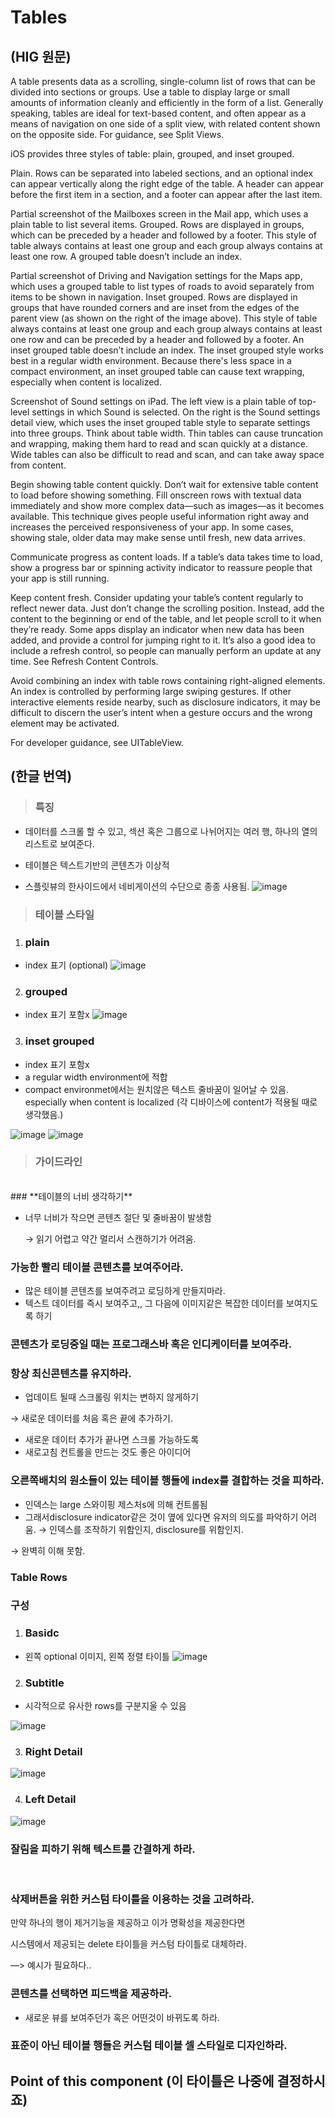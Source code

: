 


# Tables

## (HIG 원문)

A table presents data as a scrolling, single-column list of rows that can be divided into sections or groups. Use a table to display large or small amounts of information cleanly and efficiently in the form of a list. Generally speaking, tables are ideal for text-based content, and often appear as a means of navigation on one side of a split view, with related content shown on the opposite side. For guidance, see Split Views.

iOS provides three styles of table: plain, grouped, and inset grouped.

Plain. Rows can be separated into labeled sections, and an optional index can appear vertically along the right edge of the table. A header can appear before the first item in a section, and a footer can appear after the last item.

Partial screenshot of the Mailboxes screen in the Mail app, which uses a plain table to list several items.
Grouped. Rows are displayed in groups, which can be preceded by a header and followed by a footer. This style of table always contains at least one group and each group always contains at least one row. A grouped table doesn’t include an index.

Partial screenshot of Driving and Navigation settings for the Maps app, which uses a grouped table to list types of roads to avoid separately from items to be shown in navigation.
Inset grouped. Rows are displayed in groups that have rounded corners and are inset from the edges of the parent view (as shown on the right of the image above). This style of table always contains at least one group and each group always contains at least one row and can be preceded by a header and followed by a footer. An inset grouped table doesn’t include an index. The inset grouped style works best in a regular width environment. Because there's less space in a compact environment, an inset grouped table can cause text wrapping, especially when content is localized.

Screenshot of Sound settings on iPad. The left view is a plain table of top-level settings in which Sound is selected. On the right is the Sound settings detail view, which uses the inset grouped table style to separate settings into three groups.
Think about table width. Thin tables can cause truncation and wrapping, making them hard to read and scan quickly at a distance. Wide tables can also be difficult to read and scan, and can take away space from content.

Begin showing table content quickly. Don’t wait for extensive table content to load before showing something. Fill onscreen rows with textual data immediately and show more complex data—such as images—as it becomes available. This technique gives people useful information right away and increases the perceived responsiveness of your app. In some cases, showing stale, older data may make sense until fresh, new data arrives.

Communicate progress as content loads. If a table’s data takes time to load, show a progress bar or spinning activity indicator to reassure people that your app is still running.

Keep content fresh. Consider updating your table’s content regularly to reflect newer data. Just don’t change the scrolling position. Instead, add the content to the beginning or end of the table, and let people scroll to it when they’re ready. Some apps display an indicator when new data has been added, and provide a control for jumping right to it. It’s also a good idea to include a refresh control, so people can manually perform an update at any time. See Refresh Content Controls.

Avoid combining an index with table rows containing right-aligned elements. An index is controlled by performing large swiping gestures. If other interactive elements reside nearby, such as disclosure indicators, it may be difficult to discern the user’s intent when a gesture occurs and the wrong element may be activated.

For developer guidance, see UITableView.
 


## (한글 번역)
>### 특징
- 데이터를 스크롤 할 수 있고, 섹션 혹은 그룹으로 나뉘어지는 여러 행, 하나의 열의 리스트로 보여준다.

- 테이블은 텍스트기반의 콘텐츠가 이상적
- 스플릿뷰의 한사이드에서 네비게이션의 수단으로 종종 사용됨.
![image](https://user-images.githubusercontent.com/69894461/167611893-2fcce708-e036-4d82-84a7-4754aebbfc02.png)

>### 테이블 스타일
1. ### plain
- index 표기 (optional)
![image](https://user-images.githubusercontent.com/69894461/167611964-5a099917-cbce-4341-9c9b-1d8accf2f62f.png)

2. ### grouped
- index 표기 포함x
![image](https://user-images.githubusercontent.com/69894461/167612085-cf9b81b7-77a1-4db2-9359-a2e549bbd8ef.png)


3. ### inset grouped
- index 표기 포함x
- a regular width environment에 적합
- compact environmet에서는 원치않은 텍스트 줄바꿈이 일어날 수 있음. especially when content is localized
(각 디바이스에 content가 적용될 때로 생각했음.) 
 
![image](https://user-images.githubusercontent.com/69894461/167612155-22aa0f03-fef8-40f9-9b9e-7834045fd493.png)
![image](https://user-images.githubusercontent.com/69894461/167612199-a2a71875-7c9d-4e74-8c99-310d4ed4ba59.png)


>### 가이드라인
<br>
### **테이블의 너비 생각하기**

- 너무 너비가 작으면 콘텐츠 절단 및 줄바꿈이 발생함

  → 읽기 어렵고 약간 멀리서 스캔하기가 어려움.

### **가능한 빨리 테이블 콘텐츠를 보여주어라.**

- 많은 테이블 콘텐츠를 보여주려고 로딩하게 만들지마라.
- 텍스트 데이터를 즉시 보여주고,, 그 다음에 이미지같은 복잡한 데이터를 보여지도록 하기

### **콘텐츠가 로딩중일 때는 프로그래스바 혹은 인디케이터를 보여주라.**

### **항상 최신콘텐츠를 유지하라.**

- 업데이트 될때 스크롤링 위치는 변하지 않게하기

→ 새로운 데이터를 처음 혹은 끝에 추가하기.

- 새로운 데이터 추가가 끝나면 스크롤 가능하도록
- 새로고침 컨트롤을 만드는 것도 좋은 아이디어

### **오른쪽배치의 원소들이 있는 테이블 행들에 index를 결합하는 것을 피하라.**

- 인덱스는 large 스와이핑 제스처s에 의해 컨트롤됨
- 그래서disclosure indicator같은 것이 옆에 있다면 유저의 의도를 파악하기 어려움. → 인덱스를 조작하기 위함인지, disclosure를 위함인지.

→ 완벽히 이해 못함.

### Table Rows
### 구성
1. ### Basidc
- 왼쪽 optional 이미지, 왼쪽 정렬 타이틀
![image](https://user-images.githubusercontent.com/69894461/167613070-01cc1d7e-504d-496c-bd52-b38972f58716.png)


2. ### Subtitle
- 시각적으로 유사한 rows를 구분지울 수 있음

![image](https://user-images.githubusercontent.com/69894461/167613101-28384071-0d1b-47d3-a37c-65dedb3ddc6a.png)

3. ### Right Detail
![image](https://user-images.githubusercontent.com/69894461/167613165-3f490c39-81de-4f14-a26d-7f9b703cf7ac.png)


4. ### Left Detail
![image](https://user-images.githubusercontent.com/69894461/167613223-269e2bfc-6421-4d5a-a6e4-28da40b7c70a.png)



### **잘림을 피하기 위해 텍스트를 간결하게 하라.**
<br>

### **삭제버튼을 위한 커스텀 타이틀을 이용하는 것을 고려하라.**

만약 하나의 행이 제거기능을 제공하고 이가 명확성을 제공한다면

시스템에서 제공되는 delete 타이틀을 커스텀 타이틀로 대체하라.

—> 예시가 필요하다..

### **콘텐츠를 선택하면 피드백을 제공하라.**

- 새로운 뷰를 보여주던가 혹은 어떤것이 바뀌도록 하라.

### **표준이 아닌 테이블 행들은 커스텀 테이블 셀 스타일로 디자인하라.**


## Point of this component (이 타이틀은 나중에 결정하시죠)
